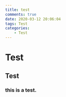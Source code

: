 ```yaml
---
title: test
comments: true
date: 2020-03-12 20:06:04
tags: Test
categories:
    - Test
---
```

Test
===
Test
---
### this is a test.